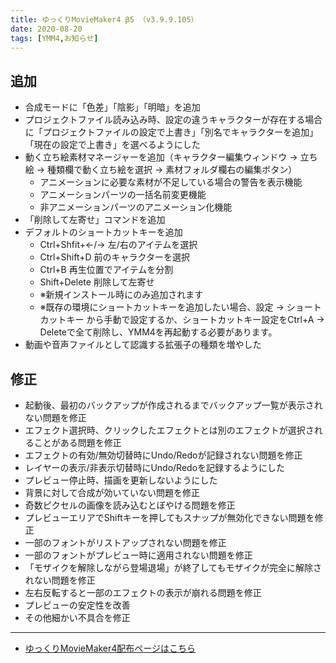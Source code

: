 ```yaml
---
title: ゆっくりMovieMaker4 β5 （v3.9.9.105）
date: 2020-08-20
tags: [YMM4,お知らせ]
---
```

## 追加
- 合成モードに「色差」「陰影」「明暗」を追加
- プロジェクトファイル読み込み時、設定の違うキャラクターが存在する場合に「プロジェクトファイルの設定で上書き」「別名でキャラクターを追加」「現在の設定で上書き」を選べるようにした
- 動く立ち絵素材マネージャーを追加（キャラクター編集ウィンドウ → 立ち絵 → 種類欄で動く立ち絵を選択 → 素材フォルダ欄右の編集ボタン）
    - アニメーションに必要な素材が不足している場合の警告を表示機能
    - アニメーションパーツの一括名前変更機能
    - 非アニメーションパーツのアニメーション化機能
- 「削除して左寄せ」コマンドを追加
- デフォルトのショートカットキーを追加
    - Ctrl+Shfit+←/→ 左/右のアイテムを選択
    - Ctrl+Shift+D 前のキャラクターを選択
    - Ctrl+B 再生位置でアイテムを分割
    - Shift+Delete 削除して左寄せ
    - ※新規インストール時にのみ追加されます
    - ※既存の環境にショートカットキーを追加したい場合、設定 → ショートカットキー から手動で設定するか、ショートカットキー設定をCtrl+A → Deleteで全て削除し、YMM4を再起動する必要があります。
- 動画や音声ファイルとして認識する拡張子の種類を増やした
## 修正
- 起動後、最初のバックアップが作成されるまでバックアップ一覧が表示されない問題を修正
- エフェクト選択時、クリックしたエフェクトとは別のエフェクトが選択されることがある問題を修正
- エフェクトの有効/無効切替時にUndo/Redoが記録されない問題を修正
- レイヤーの表示/非表示切替時にUndo/Redoを記録するようにした
- プレビュー停止時、描画を更新しないようにした
- 背景に対して合成が効いていない問題を修正
- 奇数ピクセルの画像を読み込むとぼやける問題を修正
- プレビューエリアでShiftキーを押してもスナップが無効化できない問題を修正
- 一部のフォントがリストアップされない問題を修正
- 一部のフォントがプレビュー時に適用されない問題を修正
- 「モザイクを解除しながら登場退場」が終了してもモザイクが完全に解除されない問題を修正
- 左右反転すると一部のエフェクトの表示が崩れる問題を修正
- プレビューの安定性を改善
- その他細かい不具合を修正
---

- [ゆっくりMovieMaker4配布ページはこちら](../index.md)